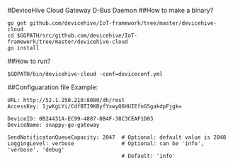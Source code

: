 #DeviceHive Cloud Gateway D-Bus Daemon 
##How to make a binary?

```
go get github.com/devicehive/IoT-framework/tree/master/devicehive-cloud
cd $GOPATH/src/github.com/devicehive/IoT-framework/tree/master/devicehive-cloud
go install
```


##How to run?
```
$GOPATH/bin/devicehive-cloud -conf=deviceconf.yml
```

##Configuaration file
Example:
```
URL: http://52.1.250.210:8080/dh/rest
AccessKey: 1jwKgLYi/CdfBTI9KByfYxwyQ6HUIEfnGSgakdpFjgk=

DeviceID: 0B24431A-EC99-4887-8B4F-38C3CEAF1D03
DeviceName: snappy-go-gateway

SendNotificatonQueueCapacity: 2047	# Optional: default value is 2048
LoggingLevel: verbose               # Optional: can be 'info', 'verbose', 'debug'
                                    # Default: 'info'
```
